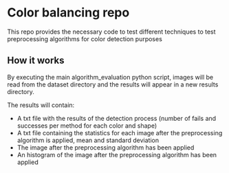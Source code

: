 # Color balancing repo

This repo provides the necessary code to test different techniques to test preprocessing algorithms for color detection purposes

## How it works

By executing the main algorithm_evaluation python script, images will be read from the dataset directory and the results will appear in a new results directory.

The results will contain:
- A txt file with the results of the detection process (number of fails and successes per method for each color and shape)
- A txt file containing the statistics for each image after the preprocessing algorithm is applied, mean and standard deviation
- The image after the preprocessing algorithm has been applied
- An histogram of the image after the preprocessing algorithm has been applied 

